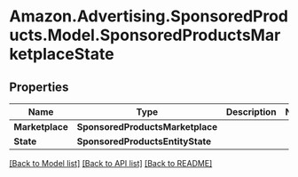 # Amazon.Advertising.SponsoredProducts.Model.SponsoredProductsMarketplaceState

## Properties

Name | Type | Description | Notes
------------ | ------------- | ------------- | -------------
**Marketplace** | **SponsoredProductsMarketplace** |  | 
**State** | **SponsoredProductsEntityState** |  | 

[[Back to Model list]](../README.md#documentation-for-models) [[Back to API list]](../README.md#documentation-for-api-endpoints) [[Back to README]](../README.md)

